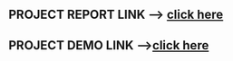 
## PROJECT REPORT LINK --> [click here](https://drive.google.com/file/d/1wudLyXBt3VHJwG5P4PcJh4v_GKNFx7in/view?usp=drivesdk)

## PROJECT DEMO LINK  -->[click here](https://youtu.be/r61JbZypIig) 
